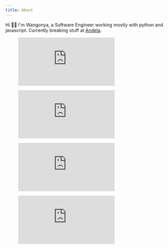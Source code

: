 ```yaml
---
title: About
---
```

Hi 👋🏽 I'm Wangonya, a Software Engineer working mostly with python and javascript. Currently breaking stuff at <a href="https://andela.com/" target="_blank">Andela</a>.

<div class="social-links">
  <a href="https://twitter.com/wang0nya" title="Twitter" target="_blank"><i class="fab fa-twitter"></i></a>
  <a href="https://github.com/wangonya" title="Github" target="_blank"><i class="fab fa-github"></i></a>
  <a href="https://dev.to/wangonya" title="Github" target="_blank"><i class="fab fa-dev"></i></a>
  <a href="https://www.linkedin.com/in/wangonya/" title="LinkedIn" target="_blank"><i class="fab fa-linkedin"></i></a>
</div>

<figure><embed src="https://wakatime.com/share/@wangonya/b432af8e-ef23-408a-9e33-04df1b85aa57.svg"></embed></figure>

<figure><embed src="https://wakatime.com/share/@wangonya/103567da-7ccb-492a-b743-47fb7d7e3d23.svg"></embed></figure>

<figure><embed src="https://wakatime.com/share/@wangonya/c64facbd-edd1-456d-82e1-4e2ab517dc34.svg"></embed></figure>

<figure><embed src="https://wakatime.com/share/@wangonya/1596b415-325d-477a-ba3e-bf0f9eee1e3a.svg"></embed></figure>
